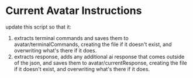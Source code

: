 # Current Avatar Instructions

update this script so that it:
1. extracts terminal commands and saves them to avatar/terminalCommands, creating the file if it doesn't exist, and overwriting what's there if it does.
1. extracts response, adds any additional ai response that comes outside of the json, and saves them to avatar/currentResponse, creating the file if it doesn't exist, and overwriting what's there if it does.